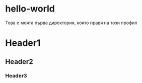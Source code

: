 # hello-world
Това е моята първа директория, която правя на този профил 
# Header1
## Header2
### Header3
 
